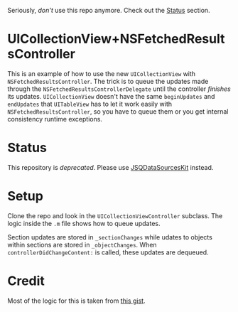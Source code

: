 Seriously, _don't_ use this repo anymore. Check out the [Status](#status) section.

# UICollectionView+NSFetchedResultsController

This is an example of how to use the new `UICollectionView` with `NSFetchedResultsController`. The trick is to queue the updates made through the `NSFetchedResultsControllerDelegate` until the controller *finishes* its updates. `UICollectionView` doesn't have the same `beginUpdates` and `endUpdates` that `UITableView` has to let it work easily with `NSFetchedResultsController`, so you have to queue them or you get internal consistency runtime exceptions.

# Status

This repository is *deprecated*. Please use [JSQDataSourcesKit](https://github.com/jessesquires/JSQDataSourcesKit) instead. 

# Setup

Clone the repo and look in the `UICollectionViewController` subclass. The logic inside the `.m` file shows how to queue updates.

Section updates are stored in `_sectionChanges` while udates to objects within sections are stored in `_objectChanges`. When `controllerDidChangeContent:` is called, these updates are dequeued. 

# Credit

Most of the logic for this is taken from [this gist](https://gist.github.com/4440c1cba83318e276bb).

